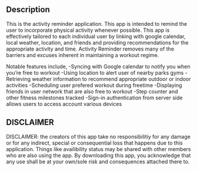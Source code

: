 ## Description

This is the activity reminder application. This app is intended to remind the user to incorporate physical activity whenever possible. This app is effectively tailored to each individual user by linking with google calendar, local weather, location, and friends and providing recommendations for the appropriate activity and time. Activity Reminder removes many of the barriers and excuses inherent in maintaining a workout regime. 




Notable features include,
-Syncing with Google calendar to notify you when you’re free to workout
-Using location to alert user of nearby parks gyms 
-Retrieving weather information to recommend appropriate outdoor or indoor activities
-Scheduling user prefered workout during freetime
-Displaying friends in user network that are also free to workout
-Step counter and other fitness milestones tracked
-Sign-in authentication from server side allows users to access account various devices


## DISCLAIMER

DISCLAIMER: the creators of this app take no responsibilitiy for any damage or for any indirect, special or consequential loss that happens due to this application. Things like availibility status may be shared with other members who are also using the app. By downloading this app, you acknowledge that any use shall be at your own/sole risk and consequences attached there to.


